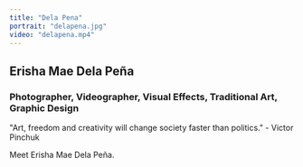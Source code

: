 ```yaml
---
title: "Dela Pena"
portrait: "delapena.jpg"
video: "delapena.mp4"
---
```


## Erisha Mae Dela Peña
### Photographer, Videographer, Visual Effects, Traditional Art, Graphic Design

"Art, freedom and creativity will change society faster than politics." - Victor Pinchuk

Meet Erisha Mae Dela Peña.